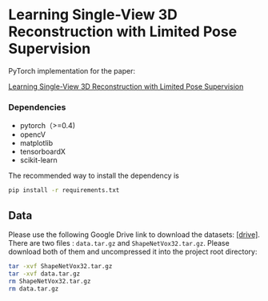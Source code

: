 # Learning Single-View 3D Reconstruction with Limited Pose Supervision
PyTorch implementation for the paper:

[Learning Single-View 3D Reconstruction with Limited Pose Supervision](http://openaccess.thecvf.com/content_ECCV_2018/papers/Guandao_Yang_A_Unified_Framework_ECCV_2018_paper.pdf)

### Dependencies

+ pytorch（>=0.4)
+ opencV
+ matplotlib
+ tensorboardX
+ scikit-learn

The recommended way to install the dependency is
```bash
pip install -r requirements.txt
```

## Data

Please use the following Google Drive link to download the datasets: [[drive]](https://drive.google.com/drive/folders/0B2yRgy7ZPduZMlFLSExiR0FWNzQ?usp=sharing). There are two files : `data.tar.gz` and `ShapeNetVox32.tar.gz`. Please download both of them and uncompressed it into the project root directory:
```bash
tar -xvf ShapeNetVox32.tar.gz
tar -xvf data.tar.gz
rm ShapeNetVox32.tar.gz
rm data.tar.gz
```
